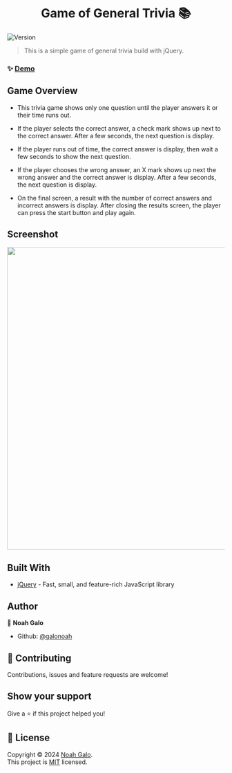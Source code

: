 <h1 align="center">Game of General Trivia 📚</h1>
<p>
  <img alt="Version" src="https://img.shields.io/badge/version-1.0-blue.svg?cacheSeconds=2592000" />
</p>

> This is a simple game of general trivia build with jQuery.

### ✨ [Demo](https://galoelmer.github.io/TriviaGame/)

## Game Overview

- This trivia game shows only one question until the player answers it or their time runs out.

- If the player selects the correct answer, a check mark shows up next to the correct answer. After a few seconds, the next question is display.

- If the player runs out of time, the correct answer is display, then wait a few seconds to show the next question.

- If the player chooses the wrong answer, an X mark shows up next the wrong answer and the correct answer is display. After a few seconds, the next question is display.

- On the final screen, a result with the number of correct answers and incorrect answers is display. After closing the results screen, the player can press the start button and play again.

## Screenshot
<p align="center">
  <img width="700" src="./assets/images/screenshot.gif" >
<p>

## Built With

* [jQuery](https://jquery.com/) - Fast, small, and feature-rich JavaScript library

## Author

👤 **Noah Galo**

* Github: [@galonoah](https://github.com/galonoah)

## 🤝 Contributing

Contributions, issues and feature requests are welcome!

## Show your support

Give a ⭐️ if this project helped you!

## 📝 License

Copyright © 2024 [Noah Galo](https://github.com/galonoah).<br />
This project is [MIT](https://github.com/kefranabg/readme-md-generator/blob/master/LICENSE) licensed.




